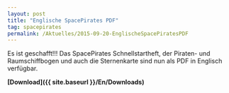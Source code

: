 ```yaml
---
layout: post
title: "Englische SpacePirates PDF"
tag: spacepirates
permalink: /Aktuelles/2015-09-20-EnglischeSpacePiratesPDF
---
```



Es ist geschafft!!! Das SpacePirates Schnellstartheft, der Piraten- und Raumschiffbogen und auch die Sternenkarte sind nun als PDF in Englisch verfügbar.

**[Download]({{ site.baseurl }}/En/Downloads)**


